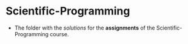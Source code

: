 # Scientific-Programming
-  The folder with the *solutions* for the __assignments__ of the Scientific-Programming course.